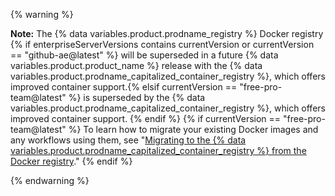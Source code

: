 {% warning %}

**Note:** The {% data variables.product.prodname_registry %} Docker registry {% if enterpriseServerVersions contains currentVersion or currentVersion == "github-ae@latest" %} will be superseded in a future {% data variables.product.product_name %} release with the {% data variables.product.prodname_capitalized_container_registry %}, which offers improved container support.{% elsif currentVersion == "free-pro-team@latest" %} is superseded by the {% data variables.product.prodname_capitalized_container_registry %}, which offers improved container support. {% endif %} {% if currentVersion == "free-pro-team@latest" %} To learn how to migrate your existing Docker images and any workflows using them, see "[Migrating to the {% data variables.product.prodname_capitalized_container_registry %} from the Docker registry](/packages/working-with-a-github-packages-registry/migrating-to-the-container-registry-from-the-docker-registry)." {% endif %}

{% endwarning %}
